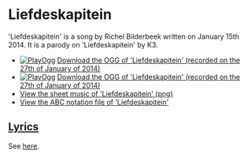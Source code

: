 # Liefdeskapitein

'Liefdeskapitein' is a song by Richel Bilderbeek
written on January 15th 2014. It is a parody on 'Liefdeskapitein' by K3.

- [![PlayOgg](http://static.fsf.org/playogg/Play_ogg_80x15.png "I support PlayOgg!")](http://playogg.org) [Download the OGG of 'Liefdeskapitein' (recorded on the 27th of January of 2014)](http://www.richelbilderbeek.nl/CD07_Liefdeskapitein_1_20140127.ogg)
- [![PlayOgg](http://static.fsf.org/playogg/Play_ogg_80x15.png "I support PlayOgg!")](http://playogg.org) [Download the OGG of 'Liefdeskapitein' (recorded on the 27th of January of 2014)](http://www.richelbilderbeek.nl/CD07_Liefdeskapitein_2_20140127.ogg)
- [View the sheet music of 'Liefdeskapitein' (png)](60_liefdeskapitein.png)
- [View the ABC notation file of 'Liefdeskapitein'](60_liefdeskapitein.abc)

## [Lyrics](60_liefdeskapitein.txt)

See [here](60_liefdeskapitein.txt).
